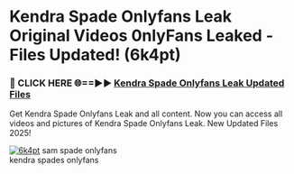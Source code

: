 # Kendra Spade Onlyfans Leak Original Videos 0nlyFans Leaked - Files Updated! (6k4pt)

<h3>🔴 CLICK HERE 🌐==►► <a href="https://tinyurl.com/2wckxsce" rel="nofollow">Kendra Spade Onlyfans Leak Updated Files</a></h3>

Get Kendra Spade Onlyfans Leak and all content. Now you can access all videos and pictures of Kendra Spade Onlyfans Leak. New Updated Files 2025!

[![6k4pt](https://i.imgur.com/AFduVYN.gif)](https://tinyurl.com/2wckxsce)
sam spade onlyfans<br>
kendra spades onlyfans